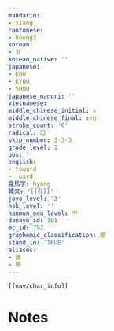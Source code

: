 ```yaml
---
mandarin:
- xiàng
cantonese:
- hoeng3
korean:
- 향
korean_native: ''
japanese:
- KOU
- KYOU
- SHOU
japanese_nanori: ''
vietnamese:
middle_chinese_initial: x
middle_chinese_final: ɨɐŋ
stroke_count: '6'
radical: 口
skip_number: 3-3-3
grade_level: 1
pos: ''
english:
- toward
- -ward
羅馬字: hyang
韓文: '[[향]]'
joyo_level: '3'
hsk_level: ''
hanmun_edu_level: 中
danayo_id: 101
mc_id: 792
graphemic_classification: 郷
stand_in: 'TRUE'
aliases:
- 曏
- 嚮
---
```

```meta-bind-embed
[[nav/char_info]]
```

# Notes
